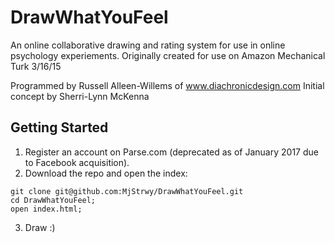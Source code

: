 # DrawWhatYouFeel
An online collaborative drawing and rating system for use in online psychology experiements.
Originally created for use on Amazon Mechanical Turk
3/16/15

Programmed by Russell Alleen-Willems of www.diachronicdesign.com
Initial concept by Sherri-Lynn McKenna

## Getting Started

1. Register an account on Parse.com (deprecated as of January 2017 due to Facebook acquisition).
2. Download the repo and open the index:
```
git clone git@github.com:MjStrwy/DrawWhatYouFeel.git
cd DrawWhatYouFeel;
open index.html;
```
3. Draw :)
